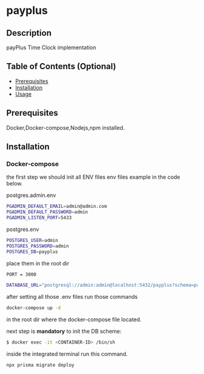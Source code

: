 # payplus

## Description

payPlus Time Clock implementation

## Table of Contents (Optional)

- [Prerequisites](#prerequisites)
- [Installation](#installation)
- [Usage](#usage)

## Prerequisites

Docker,Docker-compose,Nodejs,npm installed.

## Installation

### Docker-compose

the first step we should init all ENV files env files example in the code below.

postgres.admin.env

```sh
PGADMIN_DEFAULT_EMAIL=admin@admin.com
PGADMIN_DEFAULT_PASSWORD=admin
PGADMIN_LISTEN_PORT=5433
```

postgres.env

```sh
POSTGRES_USER=admin
POSTGRES_PASSWORD=admin
POSTGRES_DB=payplus
```

place them in the root dir

```sh
PORT = 3000

DATABASE_URL="postgresql://admin:admin@localhost:5432/payplus?schema=public"


```

after setting all those .env files run those commands

```sh
docker-compose up -d
```

in the root dir where the docker-compose file located.

next step is **mandatory** to init the DB scheme:

```sh
$ docker exec -it <CONTAINER-ID> /bin/sh
```

inside the integrated terminal run this command.

```sh
npx prisma migrate deploy
```
